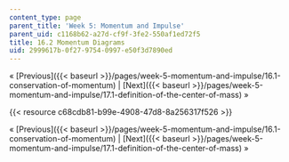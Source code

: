 ```yaml
---
content_type: page
parent_title: 'Week 5: Momentum and Impulse'
parent_uid: c1168b62-a27d-cf9f-3fe2-550af1ed72f5
title: 16.2 Momentum Diagrams
uid: 2999617b-0f27-9754-0997-e50f3d7890ed
---
```


« [Previous]({{< baseurl >}}/pages/week-5-momentum-and-impulse/16.1-conservation-of-momentum) | [Next]({{< baseurl >}}/pages/week-5-momentum-and-impulse/17.1-definition-of-the-center-of-mass) »

{{< resource c68cdb81-b99e-4908-47d8-8a256317f526 >}}

« [Previous]({{< baseurl >}}/pages/week-5-momentum-and-impulse/16.1-conservation-of-momentum) | [Next]({{< baseurl >}}/pages/week-5-momentum-and-impulse/17.1-definition-of-the-center-of-mass) »